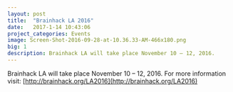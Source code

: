 ```yaml
---
layout: post
title:  "Brainhack LA 2016"
date:   2017-1-14 10:43:06
project_categories: Events
image: Screen-Shot-2016-09-28-at-10.36.33-AM-466x180.png
big: 1
description: Brainhack LA will take place November 10 – 12, 2016.
---
```


Brainhack LA will take place November 10 – 12, 2016. For more information visit: [http://brainhack.org/LA2016](http://brainhack.org/LA2016)
